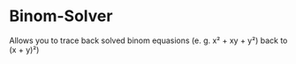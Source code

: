 # Binom-Solver
Allows you to trace back solved binom equasions (e. g. x² + xy + y²) back to (x + y)²)
